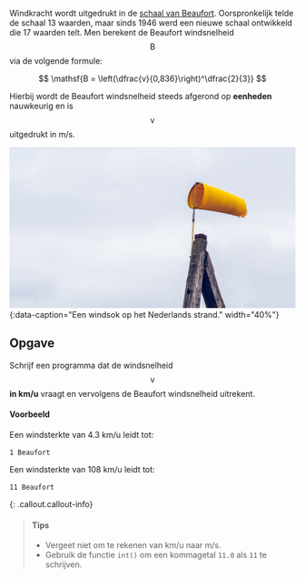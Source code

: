 Windkracht wordt uitgedrukt in de <a href="https://nl.wikipedia.org/wiki/Schaal_van_Beaufort" target="_blank">schaal van Beaufort</a>. Oorspronkelijk telde de schaal 13 waarden, maar sinds 1946  werd een nieuwe schaal ontwikkeld die 17 waarden telt. Men berekent de Beaufort windsnelheid $$\mathsf{B}$$ via de volgende formule:

$$
    \mathsf{B = \left(\dfrac{v}{0,836}\right)^\dfrac{2}{3}}
$$

Hierbij wordt de Beaufort windsnelheid steeds afgerond op **eenheden** nauwkeurig en is $$\mathsf{v}$$ uitgedrukt in m/s.

![Een windsok op het Nederlands strand.](media/beaufort.jpg "Foto door RoonZ nl op Unsplash."){:data-caption="Een windsok op het Nederlands strand." width="40%"}

## Opgave
Schrijf een programma dat de windsnelheid $$\mathsf{v}$$ **in km/u** vraagt en vervolgens de Beaufort windsnelheid uitrekent.

#### Voorbeeld
Een windsterkte van 4.3 km/u leidt tot:
```
1 Beaufort
```

Een windsterkte van 108 km/u leidt tot:
```
11 Beaufort
```

{: .callout.callout-info}
> #### Tips
> - Vergeet niet om te rekenen van km/u naar m/s.
> - Gebruik de functie `int()` om een kommagetal `11.0` als `11` te schrijven.